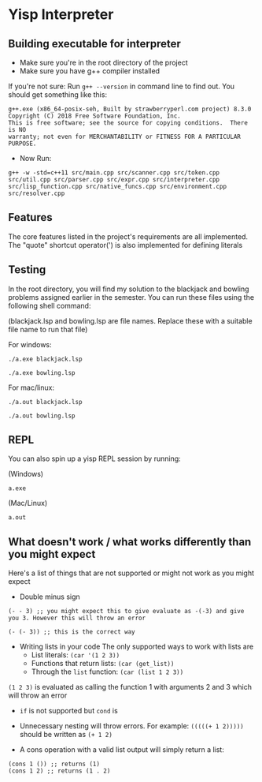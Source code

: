 # Yisp Interpreter

##  Building executable for interpreter

- Make sure you're in the root directory of the project
- Make sure you have g++ compiler installed

If you're not sure:
Run `g++ --version` in command line to find out. You should get something like this:
```
g++.exe (x86_64-posix-seh, Built by strawberryperl.com project) 8.3.0
Copyright (C) 2018 Free Software Foundation, Inc.
This is free software; see the source for copying conditions.  There is NO
warranty; not even for MERCHANTABILITY or FITNESS FOR A PARTICULAR PURPOSE.
```

- Now Run:
```
g++ -w -std=c++11 src/main.cpp src/scanner.cpp src/token.cpp src/util.cpp src/parser.cpp src/expr.cpp src/interpreter.cpp src/lisp_function.cpp src/native_funcs.cpp src/environment.cpp src/resolver.cpp
```
## Features
The core features listed in the project's requirements are all implemented. The "quote" shortcut operator(') is also implemented for defining literals

## Testing

In the root directory, you will find my solution to the blackjack and bowling problems assigned earlier in the semester. You can run these files using the following shell command:

(blackjack.lsp and bowling.lsp are file names. Replace these with a suitable file name to run that file)

For windows:
```
./a.exe blackjack.lsp

./a.exe bowling.lsp
```


For mac/linux:
```
./a.out blackjack.lsp

./a.out bowling.lsp
```

## REPL

You can also spin up a yisp REPL session by running:

(Windows)
```
a.exe
```

(Mac/Linux)
```
a.out
```

## What doesn't work / what works differently than you might expect
Here's a list of things that are not supported or might not work as you might expect
- Double minus sign
```
(- - 3) ;; you might expect this to give evaluate as -(-3) and give you 3. However this will throw an error

(- (- 3)) ;; this is the correct way
```

- Writing lists in your code
The only supported ways to work with lists are
    - List literals: `(car '(1 2 3))`
    - Functions that return lists: `(car (get_list))`
    - Through the `list` function: `(car (list 1 2 3))`

`(1 2 3)` is evaluated as calling the function 1 with arguments 2 and 3 which will throw an error


- `if` is not supported but `cond` is
- Unnecessary nesting will throw errors. For example: `(((((+ 1 2)))))` should be written as `(+ 1 2)`

- A cons operation with a valid list output will simply return a list:
```
(cons 1 ()) ;; returns (1)
(cons 1 2) ;; returns (1 . 2)

```
